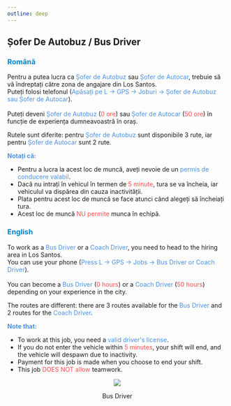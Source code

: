 ```yaml
---
outline: deep
---
```


## Șofer De Autobuz / Bus Driver

### <span style="color: #0088CC">Română</span>

Pentru a putea lucra ca <span style="color: #4A90E2">Șofer de Autobuz</span> sau <span style="color: #4A90E2">Șofer de Autocar</span>, trebuie să vă îndreptați către zona de angajare din Los Santos.
<br>Puteți folosi telefonul (<span style="color: #4A90E2">Apăsați pe L -> GPS -> Joburi -> Șofer de Autobuz sau Șofer de Autocar</span>).</br>
<br>Puteți deveni <span style="color: #4A90E2">Șofer de Autobuz</span> (<span style="color: #ff4c4c">0 ore</span>) sau <span style="color: #4A90E2">Șofer de Autocar</span> (<span style="color: #ff4c4c">50 ore</span>) în funcție de experiența dumneavoastră în oraș.<br>

Rutele sunt diferite: pentru <span style="color: #4A90E2">Șofer de Autobuz</span> sunt disponibile 3 rute, iar pentru <span style="color: #4A90E2">Șofer de Autocar</span> sunt 2 rute.

<span style="color: #4A90E2"><b>Notați că:</b></span>

- Pentru a lucra la acest loc de muncă, aveți nevoie de un <span style="color: #4A90E2">permis de conducere valabil</span>.
- Dacă nu intrați în vehicul în termen de <span style="color: #ff4c4c">5 minute</span>, tura se va încheia, iar vehiculul va dispărea din cauza inactivității.
- Plata pentru acest loc de muncă se face atunci când alegeți să încheiați tura.
- Acest loc de muncă <span style="color: #ff4c4c">NU permite</span> munca în echipă.

### <span style="color: #0088CC">English</span>

To work as a <span style="color: #4A90E2">Bus Driver</span> or a <span style="color: #4A90E2">Coach Driver</span>, you need to head to the hiring area in Los Santos.
<br>You can use your phone (<span style="color: #4A90E2">Press L -> GPS -> Jobs -> Bus Driver or Coach Driver</span>).</br>
<br>You can become a <span style="color: #4A90E2">Bus Driver</span> (<span style="color: #ff4c4c">0 hours</span>) or a <span style="color: #4A90E2">Coach Driver</span> (<span style="color: #ff4c4c">50 hours</span>) depending on your experience in the city.</br>

The routes are different: there are 3 routes available for the <span style="color: #4A90E2">Bus Driver</span> and 2 routes for the <span style="color: #4A90E2">Coach Driver</span>.

<span style="color: #4A90E2"><b>Note that:</b></span>

- To work at this job, you need a <span style="color: #4A90E2">valid driver's license</span>.
- If you do not enter the vehicle within <span style="color: #ff4c4c">5 minutes</span>, your shift will end, and the vehicle will despawn due to inactivity.
- Payment for this job is made when you choose to end your shift.
- This job <span style="color: #ff4c4c">DOES NOT allow</span> teamwork.

<p align="center"><img src="https://i.imgur.com/xi7aZEr.png"/></p>
<p style="text-align: center">Bus Driver</p>